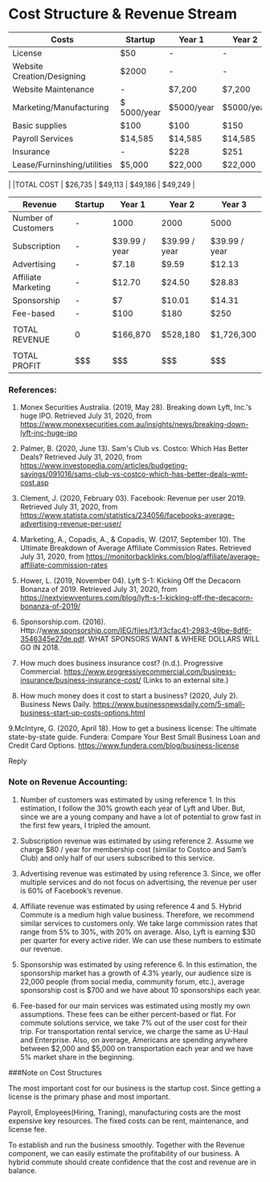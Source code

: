 # Cost Structure & Revenue Stream


| Costs | Startup | Year 1 | Year 2 | Year 3 |
|---|---|---|---|---|
|License| $50 | - | - | - |
|Website Creation/Designing | $2000 | - | - | - |
|Website Maintenance| - | $7,200 | $7,200 | $7,200 |
|Marketing/Manufacturing | $ 5000/year | $5000/year | $5000/year | $5000/year |
|Basic supplies | $100 | $100 | $150 | $200 |
|Payroll Services| $14,585| $14,585 | $14,585 | $14,585 |
|Insurance| - | $228 | $251 | $264 |
|Lease/Furninshing/utilities| $5,000 | $22,000 | $22,000 | $22,000 |
|
|TOTAL COST | $26,735 | $49,113 | $49,186 | $49,249 | 


| **Revenue** |Startup | Year 1 | Year 2 | Year 3 |
|---|---|---|---|---|
|Number of Customers | - | 1000 | 2000 | 5000 |
|Subscription | - | $39.99 / year | $39.99 / year | $39.99 / year |
|Advertising | - | $7.18 | $9.59 | $12.13 |
|Affiliate Marketing | - | $12.70 | $24.50 | $28.83 |
|Sponsorship | - | $7 | $10.01 | $14.31 |
|Fee-based | - | $100 | $180 | $250 |
| | | | | |
| TOTAL REVENUE | 0 | $166,870 | $528,180 | $1,726,300 |
| | | | | |
| TOTAL PROFIT | $$$ | $$$ | $$$ | $$$ |


### References:
1. Monex Securities Australia. (2019, May 28). Breaking down Lyft, Inc.'s huge IPO. Retrieved July 31, 2020, from https://www.monexsecurities.com.au/insights/news/breaking-down-lyft-inc-huge-ipo

2. Palmer, B. (2020, June 13). Sam's Club vs. Costco: Which Has Better Deals? Retrieved July 31, 2020, from https://www.investopedia.com/articles/budgeting-savings/091016/sams-club-vs-costco-which-has-better-deals-wmt-cost.asp

3. Clement, J. (2020, February 03). Facebook: Revenue per user 2019. Retrieved July 31, 2020, from https://www.statista.com/statistics/234056/facebooks-average-advertising-revenue-per-user/

4. Marketing, A., Copadis, A., &amp; Copadis, W. (2017, September 10). The Ultimate Breakdown of Average Affiliate Commission Rates. Retrieved July 31, 2020, from https://monitorbacklinks.com/blog/affiliate/average-affiliate-commission-rates

5. Hower, L. (2019, November 04). Lyft S-1: Kicking Off the Decacorn Bonanza of 2019. Retrieved July 31, 2020, from https://nextviewventures.com/blog/lyft-s-1-kicking-off-the-decacorn-bonanza-of-2019/

6. Sponsorship.com. (2016). Http://www.sponsorship.com/IEG/files/f3/f3cfac41-2983-49be-8df6-3546345e27de.pdf. WHAT SPONSORS WANT &amp; WHERE DOLLARS WILL GO IN 2018.

7. How much does business insurance cost? (n.d.). Progressive Commercial. https://www.progressivecommercial.com/business-insurance/business-insurance-cost/ (Links to an external site.)

8. How much money does it cost to start a business? (2020, July 2). Business News Daily. https://www.businessnewsdaily.com/5-small-business-start-up-costs-options.html

9.McIntyre, G. (2020, April 18). How to get a business license: The ultimate state-by-state guide. Fundera: Compare Your Best Small Business Loan and Credit Card Options. https://www.fundera.com/blog/business-license
     

Reply

### Note on Revenue Accounting:
1. Number of customers was estimated by using reference 1. In this estimation, I follow the 30% growth each year of Lyft and Uber. But, since we are a young company and have a lot of potential to grow fast in the first few years, I tripled the amount.

2. Subscription revenue was estimated by using reference 2. Assume we charge $80 / year for membership cost (similar to Costco and Sam’s Club) and only half of our users subscribed to this service.

3. Advertising revenue was estimated by using reference 3. Since, we offer multiple services and do not focus on advertising, the revenue per user is 60% of Facebook’s revenue.

4. Affiliate revenue was estimated by using reference 4 and 5. Hybrid Commute is a medium high value business. Therefore, we recommend similar services to customers only. We take large commission rates that range from 5% to 30%, with 20% on average. Also, Lyft is earning $30 per quarter for every active rider. We can use these numbers to estimate our revenue.

5. Sponsorship was estimated by using reference 6. In this estimation, the sponsorship market has a growth of 4.3% yearly, our audience size is 22,000 people (from social media, community forum, etc.), average sponsorship cost is $700 and we have about 10 sponsorships each year.

6. Fee-based for our main services was estimated using mostly my own assumptions. These fees can be either percent-based or flat. For commute solutions service, we take 7% out of the user cost for their trip. For transportation rental service, we charge the same as U-Haul and Enterprise. Also, on average, Americans are spending anywhere between $2,000 and $5,000 on transportation each year and we have 5% market share in the beginning.

###Note on Cost Structures

The most important cost for our business is the startup cost. Since getting a license is the primary phase and most important.

Payroll, Employees(Hiring, Traning), manufacturing costs are the most expensive key resources.  The fixed costs can be rent, maintenance, and license fee.

To establish and run the business smoothly. Together with the Revenue component, we can easily estimate the profitability of our business. A hybrid commute should create confidence that the cost and revenue are in balance.
